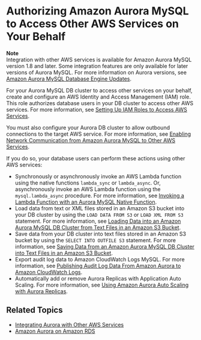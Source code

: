 # Authorizing Amazon Aurora MySQL to Access Other AWS Services on Your Behalf<a name="AuroraMySQL.Integrating.Authorizing"></a>

**Note**  
Integration with other AWS services is available for Amazon Aurora MySQL version 1\.8 and later\. Some integration features are only available for later versions of Aurora MySQL\. For more information on Aurora versions, see [Amazon Aurora MySQL Database Engine Updates](AuroraMySQL.Updates.md)\.

For your Aurora MySQL DB cluster to access other services on your behalf, create and configure an AWS Identity and Access Management \(IAM\) role\. This role authorizes database users in your DB cluster to access other AWS services\. For more information, see [Setting Up IAM Roles to Access AWS Services](AuroraMySQL.Integrating.Authorizing.IAM.md)\.

You must also configure your Aurora DB cluster to allow outbound connections to the target AWS service\. For more information, see [Enabling Network Communication from Amazon Aurora MySQL to Other AWS Services](AuroraMySQL.Integrating.Authorizing.Network.md)\.

If you do so, your database users can perform these actions using other AWS services:
+ Synchronously or asynchronously invoke an AWS Lambda function using the native functions `lambda_sync` or `lambda_async`\. Or, asynchronously invoke an AWS Lambda function using the `mysql.lambda_async` procedure\. For more information, see [Invoking a Lambda Function with an Aurora MySQL Native Function](AuroraMySQL.Integrating.Lambda.md#AuroraMySQL.Integrating.NativeLambda)\.
+ Load data from text or XML files stored in an Amazon S3 bucket into your DB cluster by using the `LOAD DATA FROM S3` or `LOAD XML FROM S3` statement\. For more information, see [Loading Data into an Amazon Aurora MySQL DB Cluster from Text Files in an Amazon S3 Bucket](AuroraMySQL.Integrating.LoadFromS3.md)\.
+ Save data from your DB cluster into text files stored in an Amazon S3 bucket by using the `SELECT INTO OUTFILE S3` statement\. For more information, see [Saving Data from an Amazon Aurora MySQL DB Cluster into Text Files in an Amazon S3 Bucket](AuroraMySQL.Integrating.SaveIntoS3.md)\.
+ Export audit log data to Amazon CloudWatch Logs MySQL\. For more information, see [Publishing Audit Log Data From Amazon Aurora to Amazon CloudWatch Logs](AuroraMySQL.Integrating.CloudWatch.md)\.
+ Automatically add or remove Aurora Replicas with Application Auto Scaling\. For more information, see [Using Amazon Aurora Auto Scaling with Aurora Replicas](Aurora.Integrating.AutoScaling.md)\.

## Related Topics<a name="AuroraMySQL.Integrating.Authorizing.RelatedTopics"></a>
+ [Integrating Aurora with Other AWS Services](Aurora.Integrating.md)
+ [Amazon Aurora on Amazon RDS](CHAP_Aurora.md)